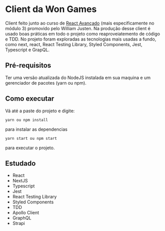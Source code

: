 # Client da Won Games

Client feito junto ao curso de [React Avançado](https://reactavancado.com.br/) (mais especificamente no módulo 3) promovido pelo William Justen. Na produção desse client é usado boas práticas em todo o projeto como reaproveiatemento de código e TDD. No projeto foram exploradas as tecnologias mais usadas a fundo, como next, react, React Testing Library, Styled Components, Jest, Typescript e GrapQL.


## Pré-requisitos
Ter uma versão atualizada do NodeJS instalada em sua maquina e um gerenciador de pacotes (yarn ou npm).

## Como executar
Vá até a paste do projeto e digite:
```
yarn ou npm install
```
para instalar as dependencias
```
yarn start ou npm start
```
para executar o projeto.

## Estudado
* React
* NextJS
* Typescript
* Jest
* React Testing Library
* Styled Components
* TDD
* Apollo Client
* GraphQL
* Strapi

